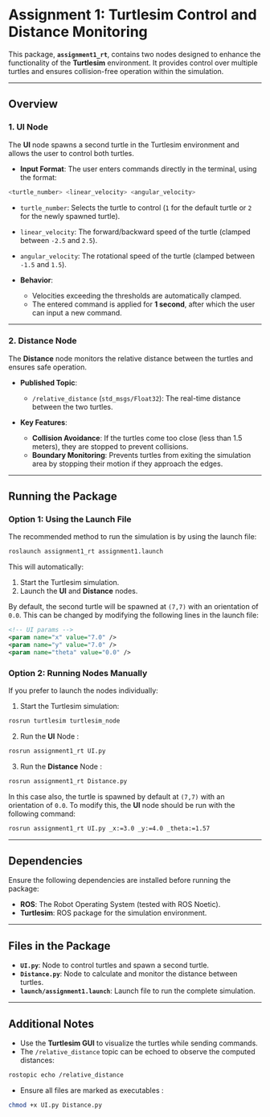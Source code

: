 # Assignment 1: Turtlesim Control and Distance Monitoring

This package, **`assignment1_rt`**, contains two nodes designed to enhance the functionality of the **Turtlesim** environment. It provides control over multiple turtles and ensures collision-free operation within the simulation.

---

## Overview

### 1. **UI Node**
The **UI** node spawns a second turtle in the Turtlesim environment and allows the user to control both turtles.

- **Input Format**: The user enters commands directly in the terminal, using the format:

```php
<turtle_number> <linear_velocity> <angular_velocity>
```

- `turtle_number`: Selects the turtle to control (`1` for the default turtle or `2` for the newly spawned turtle).
- `linear_velocity`: The forward/backward speed of the turtle (clamped between `-2.5` and `2.5`).
- `angular_velocity`: The rotational speed of the turtle (clamped between `-1.5` and `1.5`).

- **Behavior**:
	- Velocities exceeding the thresholds are automatically clamped.
	- The entered command is applied for **1 second**, after which the user can input a new command.

---

### 2. **Distance Node**
The **Distance** node monitors the relative distance between the turtles and ensures safe operation.

- **Published Topic**:
	- `/relative_distance` (`std_msgs/Float32`): The real-time distance between the two turtles.

- **Key Features**:
	- **Collision Avoidance**: If the turtles come too close (less than 1.5 meters), they are stopped to prevent collisions.
	- **Boundary Monitoring**: Prevents turtles from exiting the simulation area by stopping their motion if they approach the edges.

---

## Running the Package

### Option 1: Using the Launch File
The recommended method to run the simulation is by using the launch file:
```bash
roslaunch assignment1_rt assignment1.launch
```

This will automatically:
1. Start the Turtlesim simulation.
2. Launch the **UI** and **Distance** nodes.

By default, the second turtle will be spawned at `(7,7)` with an orientation of `0.0`. This can be changed by modifying the following lines in the launch file: 
```xml
<!-- UI params -->
<param name="x" value="7.0" />
<param name="y" value="7.0" />
<param name="theta" value="0.0" />
```

### Option 2: Running Nodes Manually
If you prefer to launch the nodes individually:

1. Start the Turtlesim simulation:
```bash
rosrun turtlesim turtlesim_node
```

2. Run the **UI** Node : 

```bash
rosrun assignment1_rt UI.py
```

3. Run the **Distance** Node : 

```bash
rosrun assignment1_rt Distance.py
```

In this case also, the turtle is spawned by default at `(7,7)` with an orientation of `0.0`. To modify this, the **UI** node should be run with the following command: 

```bash
rosrun assignment1_rt UI.py _x:=3.0 _y:=4.0 _theta:=1.57
```

---

## Dependencies

Ensure the following dependencies are installed before running the package:
- **ROS**: The Robot Operating System (tested with ROS Noetic).
- **Turtlesim**: ROS package for the simulation environment.

---

## Files in the Package

- **`UI.py`**: Node to control turtles and spawn a second turtle.
- **`Distance.py`**: Node to calculate and monitor the distance between turtles.
- **`launch/assignment1.launch`**: Launch file to run the complete simulation.

---

## Additional Notes

- Use the **Turtlesim GUI** to visualize the turtles while sending commands.
- The `/relative_distance` topic can be echoed to observe the computed distances:

```bash
rostopic echo /relative_distance
```
  
- Ensure all files are marked as executables : 

```bash
chmod +x UI.py Distance.py
```

